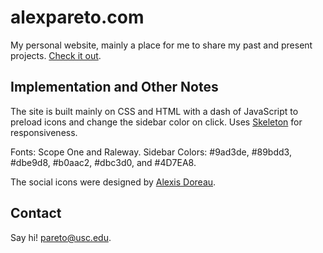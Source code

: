 # alexpareto.com

My personal website, mainly a place for me to share my past and present projects. [Check it out](http://alexpareto.com).

## Implementation and Other Notes

The site is built mainly on CSS and HTML with a dash of JavaScript to preload icons and change the sidebar color on click. Uses [Skeleton](https://github.com/dhg/Skeleton/) for responsiveness.

Fonts: Scope One and Raleway.
Sidebar Colors: #9ad3de, #89bdd3, #dbe9d8, #b0aac2, #dbc3d0, and #4D7EA8.

The social icons were designed by [Alexis Doreau](https://dribbble.com/alexisdoreau).

## Contact

Say hi! [pareto@usc.edu](mailto:pareto@usc.edu).


